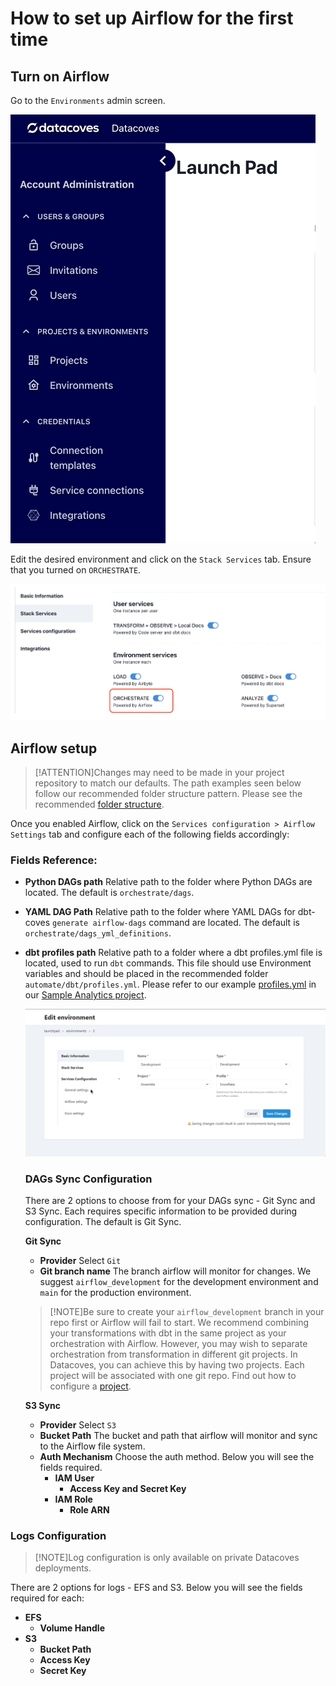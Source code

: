 # How to set up Airflow for the first time

## Turn on Airflow

Go to the `Environments` admin screen.

![Environments admin](./assets/menu_environments.gif)

Edit the desired environment and click on the `Stack Services` tab. Ensure that you turned on `ORCHESTRATE`.

![Setup environment services](./assets/environment-stack-services.png)

## Airflow setup
>[!ATTENTION]Changes may need to be made in your project repository to match our defaults. The path examples seen below follow our recommended folder structure pattern. Please see the recommended [folder structure](explanation/best-practices/datacoves/folder-structure.md).

Once you enabled Airflow, click on the `Services configuration > Airflow Settings` tab and configure each of the following fields accordingly:

### Fields Reference: 

- **Python DAGs path** Relative path to the folder where Python DAGs are located. The default is `orchestrate/dags`. 
- **YAML DAG Path** Relative path to the folder where YAML DAGs for dbt-coves `generate airflow-dags` command are located. The default is `orchestrate/dags_yml_definitions`. 
- **dbt profiles path** Relative path to a folder where a dbt profiles.yml file is located, used to run `dbt` commands. This file should use Environment variables and  should be placed in the recommended folder `automate/dbt/profiles.yml`. Please refer to our example [profiles.yml](https://github.com/datacoves/balboa/blob/main/automate/dbt/profiles.yml) in our [Sample Analytics project](https://github.com/datacoves/balboa).

  ![Airflow Settings](./assets/environments_airflow_config.gif)

    ### DAGs Sync Configuration
    There are 2 options to choose from for your DAGs sync - Git Sync and S3 Sync. Each requires specific information to be provided during configuration. The default is Git Sync.

    **Git Sync**
    - **Provider** Select `Git`
    - **Git branch name** The branch airflow will monitor for changes. We suggest `airflow_development` for the development environment and `main` for the production environment.
    >[!NOTE]Be sure to create your `airflow_development` branch in your repo first or Airflow will fail to start. We recommend combining your transformations with dbt in the same project as your orchestration with Airflow. However, you may wish to separate orchestration from transformation in different git projects. In Datacoves, you can achieve this by having two projects. Each project will be associated with one git repo. Find out how to configure a [project](how-tos/datacoves/how_to_projects.md).
    
    **S3 Sync** 
    - **Provider** Select `S3`
    - **Bucket Path** The bucket and path that airflow will monitor and sync to the Airflow file system.
    - **Auth Mechanism** Choose the auth method. Below you will see the fields required.
      - **IAM User**
        - **Access Key and Secret Key**
      - **IAM Role**
        - **Role ARN**

### Logs Configuration
>[!NOTE]Log configuration is only available on private Datacoves deployments.

There are 2 options for logs - EFS and S3. Below you will see the fields required for each:
  - **EFS**
    - **Volume Handle**
  - **S3**
    - **Bucket Path**
    - **Access Key**
    - **Secret Key**


